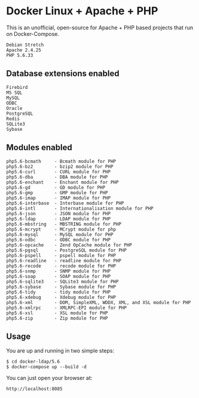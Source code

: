 # Docker Linux + Apache + PHP
This is an unofficial, open-source for Apache + PHP based projects that run on Docker-Compose. 

    Debian Stretch
    Apache 2.4.25
    PHP 5.6.33

## Database extensions enabled

    Firebird
    MS SQL
    MySQL
    ODBC
    Oracle
    PostgreSQL
    Redis
    SQLite3
    Sybase

## Modules enabled

    php5.6-bcmath     - Bcmath module for PHP
    php5.6-bz2        - bzip2 module for PHP
    php5.6-curl       - CURL module for PHP
    php5.6-dba        - DBA module for PHP
    php5.6-enchant    - Enchant module for PHP
    php5.6-gd         - GD module for PHP
    php5.6-gmp        - GMP module for PHP
    php5.6-imap       - IMAP module for PHP
    php5.6-interbase  - Interbase module for PHP
    php5.6-intl       - Internationalisation module for PHP
    php5.6-json       - JSON module for PHP
    php5.6-ldap       - LDAP module for PHP
    php5.6-mbstring   - MBSTRING module for PHP
    php5.6-mcrypt     - MCrypt module for php
    php5.6-mysql      - MySQL module for PHP
    php5.6-odbc       - ODBC module for PHP
    php5.6-opcache    - Zend OpCache module for PHP
    php5.6-pgsql      - PostgreSQL module for PHP
    php5.6-pspell     - pspell module for PHP
    php5.6-readline   - readline module for PHP
    php5.6-recode     - recode module for PHP
    php5.6-snmp       - SNMP module for PHP
    php5.6-soap       - SOAP module for PHP
    php5.6-sqlite3    - SQLite3 module for PHP
    php5.6-sybase     - Sybase module for PHP
    php5.6-tidy       - tidy module for PHP
    php5.6-xdebug     - Xdebug module for PHP
    php5.6-xml        - DOM, SimpleXML, WDDX, XML, and XSL module for PHP
    php5.6-xmlrpc     - XMLRPC-EPI module for PHP
    php5.6-xsl        - XSL module for PHP
    php5.6-zip        - Zip module for PHP 

## Usage
You are up and running in two simple steps:

    $ cd docker-ldap/5.6
    $ docker-compose up --build -d 


You can just open your browser at:

    http://localhost:8085